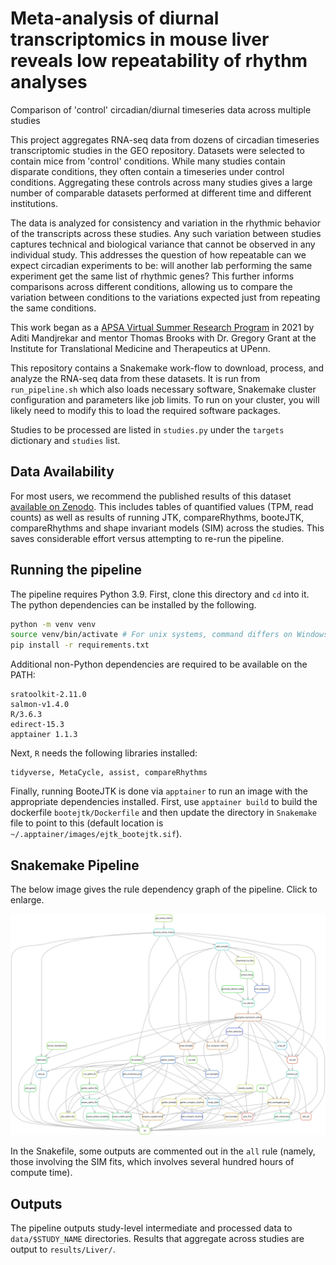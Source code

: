 # Meta-analysis of diurnal transcriptomics in mouse liver reveals low repeatability of rhythm analyses
Comparison of 'control' circadian/diurnal timeseries data across multiple studies

This project aggregates RNA-seq data from dozens of circadian timeseries transcriptomic studies in the GEO repository.
Datasets were selected to contain mice from 'control' conditions.
While many studies contain disparate conditions, they often contain a timeseries under control conditions.
Aggregating these controls across many studies gives a large number of comparable datasets performed at different time and different institutions.

The data is analyzed for consistency and variation in the rhythmic behavior of the transcripts across these studies.
Any such variation between studies captures technical and biological variance that cannot be observed in any individual study.
This addresses the question of how repeatable can we expect circadian experiments to be: will another lab performing the same experiment get the same list of rhythmic genes?
This further informs comparisons across different conditions, allowing us to compare the variation between conditions to the variations expected just from repeating the same conditions. 

This work began as a [APSA Virtual Summer Research Program](https://www.physicianscientists.org/page/VSRP-2021) in 2021 by Aditi Mandjrekar and mentor Thomas Brooks with Dr. Gregory Grant at the Institute for Translational Medicine and Therapeutics at UPenn.

This repository contains a Snakemake work-flow to download, process, and analyze the RNA-seq data from these datasets.
It is run from `run_pipeline.sh` which also loads necessary software, Snakemake cluster configuration and parameters like job limits.
To run on your cluster, you will likely need to modify this to load the required software packages.

Studies to be processed are listed in `studies.py` under the `targets` dictionary and `studies` list.

## Data Availability

For most users, we recommend the published results of this dataset [available on Zenodo](https://zenodo.org/record/7760579).
This includes tables of quantified values (TPM, read counts) as well as results of running JTK, compareRhythms, booteJTK, compareRhythms and shape invariant models (SIM) across the studies.
This saves considerable effort versus attempting to re-run the pipeline.

## Running the pipeline

The pipeline requires Python 3.9. First, clone this directory and `cd` into it. The python dependencies can be installed by the following.

``` bash
python -m venv venv
source venv/bin/activate # For unix systems, command differs on Windows
pip install -r requirements.txt
```

Additional non-Python dependencies are required to be available on the PATH:

```
sratoolkit-2.11.0
salmon-v1.4.0
R/3.6.3
edirect-15.3
apptainer 1.1.3
```
Next, `R` needs the following libraries installed:

```
tidyverse, MetaCycle, assist, compareRhythms
```

Finally, running BooteJTK is done via `apptainer` to run an image with the appropriate dependencies installed.
First, use `apptainer build` to build the dockerfile `bootejtk/Dockerfile` and then update the directory in `Snakemake` file to point to this (default location is `~/.apptainer/images/ejtk_bootejtk.sif`).

## Snakemake Pipeline

The below image gives the rule dependency graph of the pipeline. Click to enlarge.

![rule dependency graph](https://raw.githubusercontent.com/tgbrooks/circadian_comparison/main/rulegraph_graphviz.svg)

In the Snakefile, some outputs are commented out in the `all` rule (namely, those involving the SIM fits, which involves several hundred hours of compute time).

## Outputs

The pipeline outputs study-level intermediate and processed data to `data/$STUDY_NAME` directories.
Results that aggregate across studies are output to `results/Liver/`.
